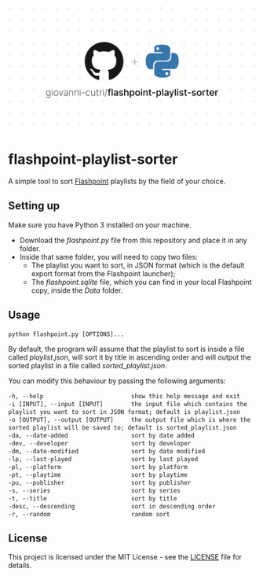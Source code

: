 ![Socialify](https://github.com/giovanni-cutri/flashpoint-playlist-sorter/blob/main/images/socialify.png)

# flashpoint-playlist-sorter
 A simple tool to sort [Flashpoint](https://bluemaxima.org/flashpoint/) playlists by the field of your choice.

## Setting up

Make sure you have Python 3 installed on your machine.

- Download the *flashpoint.py* file from this repository and place it in any folder.
- Inside that same folder, you will need to copy two files:
    - The playlist you want to sort, in JSON format (which is the default export format from the Flashpoint launcher);
     - The *flashpoint.sqlite* file, which you can find in your local Flashpoint copy, inside the *Data* folder.

## Usage

```
python flashpoint.py [OPTIONS]...
```

By default, the program will assume that the playlist to sort is inside a file called *playlist.json*, will sort it by title in ascending order and will output the sorted playlist in a file called *sorted_playlist.json*.

You can modify this behaviour by passing the following arguments:

```
-h, --help                         show this help message and exit
-i [INPUT], --input [INPUT]        the input file which contains the playlist you want to sort in JSON format; default is playlist.json                                 
-o [OUTPUT], --output [OUTPUT]     the output file which is where the sorted playlist will be saved to; default is sorted_playlist.json 
-da, --date-added                  sort by date added
-dev, --developer                  sort by developer
-dm, --date-modified               sort by date modified
-lp, --last-played                 sort by last played
-pl, --platform                    sort by platform
-pt, --playtime                    sort by playtime
-pu, --publisher                   sort by publisher
-s, --series                       sort by series
-t, --title                        sort by title
-desc, --descending                sort in descending order
-r, --random                       random sort
```

## License

This project is licensed under the MIT License - see the [LICENSE](https://github.com/giovanni-cutri/flashpoint-playlist-sorter/blob/main/LICENSE) file for details.
